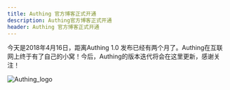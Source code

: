 ```yaml
---
title: Authing 官方博客正式开通
description: Authing官方博客正式开通
header: Authing 官方博客正式开通
---
```

今天是2018年4月16日，距离Authing 1.0 发布已经有两个月了。Authing在互联网上终于有了自己的小窝！今后，Authing的版本迭代将会在这里更新，感谢关注！

![Authing_logo][1]


  [1]: https://usercontents.authing.cn/client/logo-dark-colorful.jpg